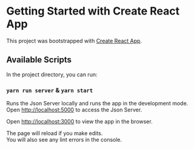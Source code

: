 # Getting Started with Create React App

This project was bootstrapped with [Create React App](https://github.com/facebook/create-react-app).

## Available Scripts

In the project directory, you can run:

### `yarn run server` &amp; `yarn start`

Runs the Json Server locally and runs the app in the development mode.\
Open [http://localhost:5000](http://localhost:5000) to access the Json Server.

Open [http://localhost:3000](http://localhost:3000) to view the app in the browser.

The page will reload if you make edits.\
You will also see any lint errors in the console.
